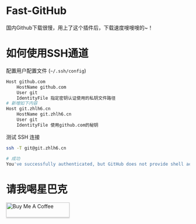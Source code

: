 # Fast-GitHub
国内Github下载很慢，用上了这个插件后，下载速度嗖嗖嗖的~！

# 如何使用SSH通道

配置用户配置文件 (`~/.ssh/config`)

```bash
Host github.com
	HostName github.com
	User git
	IdentityFile 指定密钥认证使用的私钥文件路径
# 新增如下内容
Host git.zhlh6.cn
	HostName git.zhlh6.cn
	User git
	IdentityFile 使用github.com的秘钥
```
测试 SSH 连接
```bash
ssh -T git@git.zhlh6.cn

# 成功
You've successfully authenticated, but GitHub does not provide shell access
```
# 请我喝星巴克
<a href="https://www.buymeacoffee.com/fhefh2015" target="_blank"><img src="https://www.buymeacoffee.com/assets/img/custom_images/orange_img.png" alt="Buy Me A Coffee" style="height: 41px !important;width: 174px !important;box-shadow: 0px 3px 2px 0px rgba(190, 190, 190, 0.5) !important;-webkit-box-shadow: 0px 3px 2px 0px rgba(190, 190, 190, 0.5) !important;" ></a>
